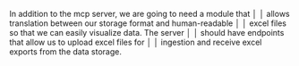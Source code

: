 In addition to the mcp server, we are going to need a module that   │
│   allows translation between our storage format and human-readable    │
│   excel files so that we can easily visualize data. The server        │
│   should have endpoints that allow us to upload excel files for       │
│   ingestion and receive excel exports from the data storage.  